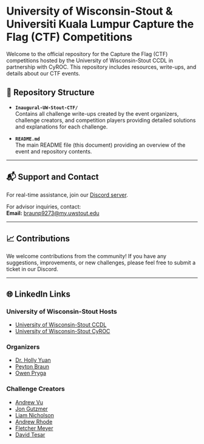 # University of Wisconsin-Stout & Universiti Kuala Lumpur Capture the Flag (CTF) Competitions

Welcome to the official repository for the Capture the Flag (CTF) competitions hosted by the University of Wisconsin-Stout CCDL in partnership with CyROC. This repository includes resources, write-ups, and details about our CTF events.

## 📂 Repository Structure

- **`Inaugural-UW-Stout-CTF/`**  
  Contains all challenge write-ups created by the event organizers, challenge creators, and competition players providing detailed solutions and explanations for each challenge.

<!-- - **`Future-CTF-Events/`**  
  Placeholder for future CTF events. This directory will include resources, write-ups, and details for upcoming competitions. -->

- **`README.md`**  
  The main README file (this document) providing an overview of the event and repository contents.

---

## 📬 Support and Contact

For real-time assistance, join our [Discord server](https://discord.gg/juQpquV2Ef).  

For advisor inquiries, contact:  
**Email:** braunp9273@my.uwstout.edu

---

<!-- ## 📜 License

This repository is licensed under the MIT License. See the [LICENSE](LICENSE) file for more information.

--- -->

## 📈 Contributions

We welcome contributions from the community! If you have any suggestions, improvements, or new challenges, please feel free to submit a ticket in our Discord.

---

## 🌐 LinkedIn Links

### University of Wisconsin-Stout Hosts
- [University of Wisconsin-Stout CCDL](https://www.linkedin.com/company/uw-stout-ccdl/posts/?feedView=all)
- [University of Wisconsin-Stout CyROC](https://www.uwstout.edu/academics/colleges-schools/college-science-technology-engineering-mathematics-management/cybersecurity-research-outreach-center-cyroc)

### Organizers
- [Dr. Holly Yuan](https://www.linkedin.com/in/hollyuan2021/)
- [Peyton Braun](https://www.linkedin.com/in/peyton-braun/)
- [Owen Pryga](https://www.linkedin.com/in/owen-pryga/)

### Challenge Creators
- [Andrew Vu](https://www.linkedin.com/in/thanh-an-vu-448114241/)
- [Jon Gutzmer](https://www.linkedin.com/in/jonathan-gutzmer/)
- [Liam Nicholson](https://www.linkedin.com/in/liam-n-1427a1246/)
- [Andrew Rhode](https://www.linkedin.com/in/andrew-rhode-3597a120a/)
- [Fletcher Meyer](https://www.linkedin.com/in/fletcher-meyer-b6a2552b6/)
- [David Tesar](https://www.linkedin.com/in/david2tesar/)
